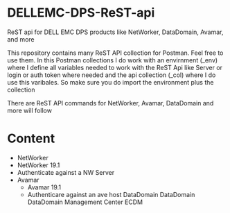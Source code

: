 # DELLEMC-DPS-ReST-api
ReST api for DELL EMC DPS products like NetWorker, DataDomain, Avamar, and more

This repository contains many ReST API collection for Postman. Feel free to use them.
In this Postman collections I do work with an envirnment (_env) where I define all variables needed to work with the ReST Api like Server or login or auth token where needed and the api collection (_col) where I do use this varibales. So make sure you do import the environment plus the collection

There are ReST API commands for NetWorker, Avamar, DataDomain and more will follow

# Content
 * NetWorker  
  * NetWorker 19.1  
   * Authenticate against a NW Server  
* Avamar  
  * Avamar 19.1
   * Authenticare against an ave host
DataDomain
   DataDomain
   DataDomain Management Center
ECDM
